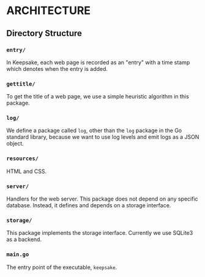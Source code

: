 # ARCHITECTURE

## Directory Structure

### `entry/`

In Keepsake, each web page is recorded as an "entry" with a time stamp which
denotes when the entry is added.

### `gettitle/`

To get the title of a web page, we use a simple heuristic algorithm in this package.

### `log/`

We define a package called `log`, other than the `log` package in the Go
standard library, because we want to use log levels and emit logs as a JSON
object.

### `resources/`

HTML and CSS.

### `server/`

Handlers for the web server. This package does not depend on any specific
database. Instead, it defines and depends on a storage interface.

### `storage/`

This package implements the storage interface. Currently we use SQLite3 as a
backend.

### `main.go`

The entry point of the executable, `keepsake`.
